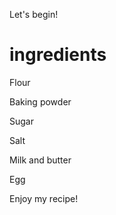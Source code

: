 Let's begin!

# ingredients

Flour

Baking powder

Sugar

Salt

Milk and butter

Egg

Enjoy my recipe!